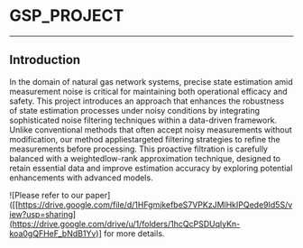 # GSP_PROJECT
--------------------------
## Introduction

In the domain of natural gas network systems, precise state estimation amid measurement noise is critical for maintaining both operational efficacy and safety. This project introduces an approach that enhances the robustness of state estimation processes under noisy conditions by integrating sophisticated noise filtering techniques within a data-driven framework. Unlike conventional methods that often accept noisy measurements without modification, our method appliestargeted filtering strategies to refine the measurements before processing. This proactive filtration is carefully balanced with a weightedlow-rank approximation technique, designed to retain essential data and improve estimation accuracy by exploring potential enhancements with advanced models.   

![Please refer to our paper]([[https://drive.google.com/file/d/1HFgmjkefbeS7VPKzJMlHkIPQede9Id5S/view?usp=sharing](https://drive.google.com/drive/u/1/folders/1hcQcPSDUqlyKn-koa0gQFHeF_bNdB1Yv)] for more details.
